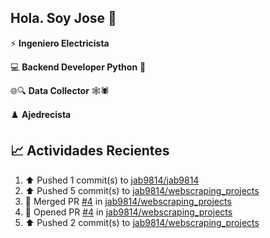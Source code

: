 ## Hola. Soy Jose 👋

:zap: **Ingeniero Electricista**

:computer: **Backend Developer Python** :snake:

🌐🔍 **Data Collector** 🕸️🕷

♟️ **Ajedrecista**

<!--![Website](https://img.shields.io/website?url=https%3A%2F%2Fjab9814.github.io%2F)-->

## :chart_with_upwards_trend: Actividades Recientes 
<!--RECENT_ACTIVITY:start-->
1. ⬆️ Pushed 1 commit(s) to [jab9814/jab9814](https://github.com/jab9814/jab9814)<br>
2. ⬆️ Pushed 5 commit(s) to [jab9814/webscraping_projects](https://github.com/jab9814/webscraping_projects)<br>
3. 🎉 Merged PR [#4](https://github.com/jab9814/webscraping_projects/pull/4) in [jab9814/webscraping_projects](https://github.com/jab9814/webscraping_projects)<br>
4. 💪 Opened PR [#4](https://github.com/jab9814/webscraping_projects/pull/4) in [jab9814/webscraping_projects](https://github.com/jab9814/webscraping_projects)<br>
5. ⬆️ Pushed 2 commit(s) to [jab9814/webscraping_projects](https://github.com/jab9814/webscraping_projects)<br>
<!--RECENT_ACTIVITY:end-->

<!--
**jab9814/jab9814** is a ✨ _special_ ✨ repository because its `README.md` (this file) appears on your GitHub profile.

Here are some ideas to get you started:

- 🔭 I’m currently working on ...
- 🌱 I’m currently learning ...
- 👯 I’m looking to collaborate on ...
- 🤔 I’m looking for help with ...
- 💬 Ask me about ...
- 📫 How to reach me: ...
- 😄 Pronouns: ...
- ⚡ Fun fact: ...
-->
